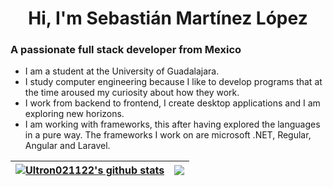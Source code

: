 <h1 align="center">Hi, I'm Sebastián Martínez López</h1>
<h3 align="">A passionate full stack developer from Mexico</h3>

<ul>
 <li>I am a student at the University of Guadalajara.</li>
 <li>I study computer engineering because I like to develop programs that at the time aroused my curiosity about how they work.</li>
 <li>I work from backend to frontend, I create desktop applications and I am exploring new horizons.</li>
 <li>I am working with frameworks, this after having explored the languages in a pure way. The frameworks I work on are microsoft .NET, Regular, Angular and Laravel.</li>
</ul>

 
 | <a href="#"><img align="center" src="https://github-readme-stats.vercel.app/api?username=Ultron021122&show_icons=true&include_all_commits=true&theme=dark&hide_border=false&repo=github-readme-stats" alt="Ultron021122's github stats" /></a> | <a href="#"><img align="center" src="https://github-readme-stats.vercel.app/api/top-langs/?username=Ultron021122&layout=6&theme=dark&hide_border=false&repo=github-readme-stats" /></a> |
| ------------- | ------------- |
